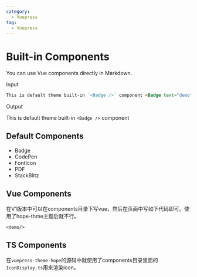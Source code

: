 ```yaml
---
category: 
  - Vuepress
tag:
  - Vuepress  
---
```


# Built-in Components

You can use Vue components directly in Markdown.

Input

```md
This is default theme built-in `<Badge />` component <Badge text="demo" />
```

Output

This is default theme built-in `<Badge />` component <Badge text="demo" />

## Default Components

- Badge
- CodePen
- FontIcon
- PDF
- StackBlitz

## Vue Components

在V1版本中可以在components目录下写vue，然后在页面中写如下代码即可。使用了hope-thme主题后就不行。

```
<demo/>
```

## TS Components

在`vuepress-theme-hope`的源码中就使用了components目录里面的 `IconDisplay.ts`用来渲染icon。